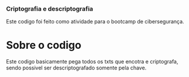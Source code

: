 ### Criptografia e descriptografia

Este codigo foi feito como atividade para o bootcamp de cibersegurança.

# Sobre o codigo

Este codigo basicamente pega todos os txts que encotra e criptografa, sendo possivel ser descriptografado somente pela chave.